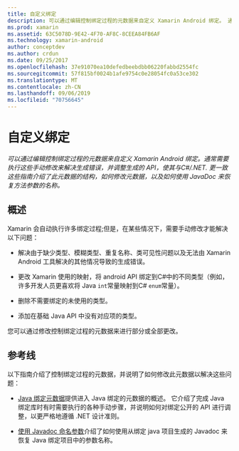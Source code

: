 ```yaml
---
title: 自定义绑定
description: 可以通过编辑控制绑定过程的元数据来自定义 Xamarin Android 绑定。 通常需要执行这些手动修改来解决生成错误，并调整生成的 API，使其与C#/.NET. 更一致 这些指南介绍了此元数据的结构，如何修改元数据，以及如何使用 JavaDoc 来恢复方法参数的名称。
ms.prod: xamarin
ms.assetid: 63C5078D-9E42-4F70-AF8C-8CEEA84FB6AF
ms.technology: xamarin-android
author: conceptdev
ms.author: crdun
ms.date: 09/25/2017
ms.openlocfilehash: 37e91070ea10defedbeebdbb06220fabbd2554fc
ms.sourcegitcommit: 57f815bf0024b1afe9754c0e28054fc0a53ce302
ms.translationtype: MT
ms.contentlocale: zh-CN
ms.lasthandoff: 09/06/2019
ms.locfileid: "70756645"
---
```

# <a name="customizing-bindings"></a>自定义绑定

_可以通过编辑控制绑定过程的元数据来自定义 Xamarin Android 绑定。通常需要执行这些手动修改来解决生成错误，并调整生成的 API，使其与C#/.NET. 更一致这些指南介绍了此元数据的结构，如何修改元数据，以及如何使用 JavaDoc 来恢复方法参数的名称。_

## <a name="overview"></a>概述

Xamarin 会自动执行许多绑定过程;但是，在某些情况下，需要手动修改才能解决以下问题：

- 解决由于缺少类型、模糊类型、重复名称、类可见性问题以及无法由 Xamarin Android 工具解决的其他情况导致的生成错误。 

- 更改 Xamarin 使用的映射，将 android API 绑定到C#中的不同类型（例如，许多开发人员更喜欢将 Java `int`常量映射到C# `enum`常量）。

- 删除不需要绑定的未使用的类型。 

- 添加在基础 Java API 中没有对应项的类型。 

您可以通过修改控制绑定过程的元数据来进行部分或全部更改。

## <a name="guides"></a>参考线

以下指南介绍了控制绑定过程的元数据，并说明了如何修改此元数据以解决这些问题：

- [Java 绑定元数据](~/android/platform/binding-java-library/customizing-bindings/java-bindings-metadata.md)提供进入 Java 绑定的元数据的概述。
    它介绍了完成 Java 绑定库时有时需要执行的各种手动步骤，并说明如何对绑定公开的 API 进行调整，以更严格地遵循 .NET 设计准则。

- [使用 Javadoc 命名参数](~/android/platform/binding-java-library/customizing-bindings/naming-parameters-with-javadoc.md)介绍了如何使用从绑定 java 项目生成的 Javadoc 来恢复 Java 绑定项目中的参数名称。
